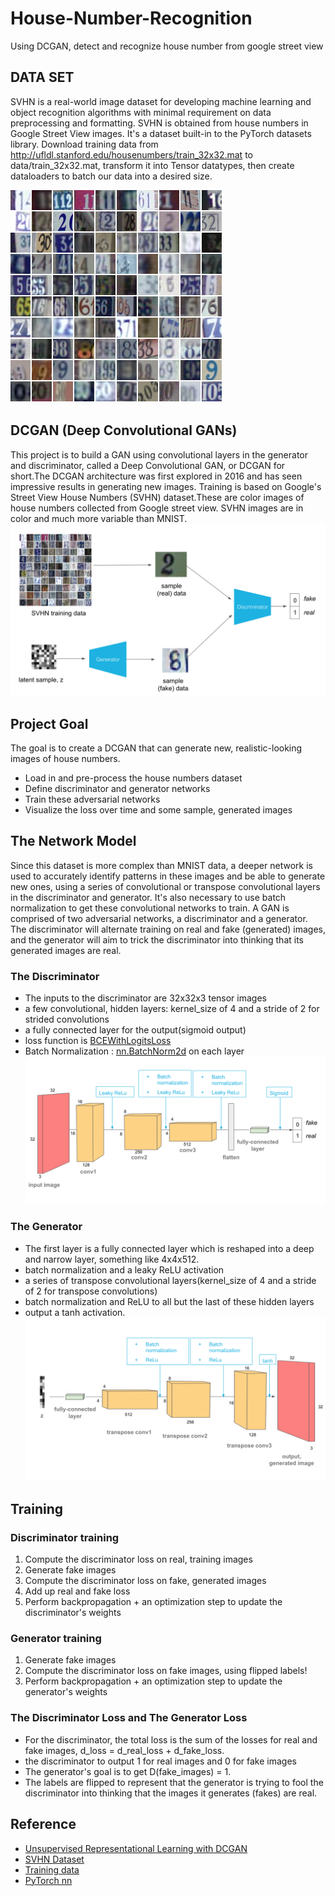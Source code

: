 # House-Number-Recognition
Using DCGAN, detect and recognize house number from google street view

## DATA SET 
SVHN is a real-world image dataset for developing machine learning and object recognition algorithms with minimal requirement on data preprocessing and formatting. SVHN is obtained from house numbers in Google Street View images. It's a dataset built-in to the PyTorch datasets library. Download training data from http://ufldl.stanford.edu/housenumbers/train_32x32.mat to data/train_32x32.mat, transform it into Tensor datatypes, then create dataloaders to batch our data into a desired size.

![Data Set](assets/SVHN_examples.png)

## DCGAN (Deep Convolutional GANs) 
This project is to build a GAN using convolutional layers in the generator and discriminator, called a Deep Convolutional GAN, or DCGAN for short.The DCGAN architecture was first explored in 2016 and has seen impressive results in generating new images.
Training is based on Google's Street View House Numbers (SVHN) dataset.These are color images of house numbers collected from Google street view. SVHN images are in color and much more variable than MNIST.
![Overall Architecture](assets/svhn_dcgan.png)

## Project Goal 
The goal is to create a DCGAN that can generate new, realistic-looking images of house numbers.

* Load in and pre-process the house numbers dataset
* Define discriminator and generator networks
* Train these adversarial networks
* Visualize the loss over time and some sample, generated images

## The Network Model 
Since this dataset is more complex than MNIST data, a deeper network is used to accurately identify patterns in these images and be able to generate new ones, using a series of convolutional or transpose convolutional layers in the discriminator and generator. It's also necessary to use batch normalization to get these convolutional networks to train. A GAN is comprised of two adversarial networks, a discriminator and a generator. The discriminator will alternate training on real and fake (generated) images, and the generator will aim to trick the discriminator into thinking that its generated images are real.

### The Discriminator
* The inputs to the discriminator are 32x32x3 tensor images
* a few convolutional, hidden layers:  kernel_size of 4 and a stride of 2 for strided convolutions
* a fully connected layer for the output(sigmoid output)
* loss function is [BCEWithLogitsLoss](https://pytorch.org/docs/stable/nn.html#bcewithlogitsloss)
* Batch Normalization : [nn.BatchNorm2d](https://pytorch.org/docs/stable/nn.html#batchnorm2d) on each layer
![Discriminator](assets/conv_discriminator.png)

### The Generator 
* The first layer is a fully connected layer which is reshaped into a deep and narrow layer, something like 4x4x512.
* batch normalization and a leaky ReLU activation
* a series of transpose convolutional layers(kernel_size of 4 and a stride of 2 for transpose convolutions)
* batch normalization and ReLU to all but the last of these hidden layers
* output a tanh activation.
![Generator](assets/conv_generator.png)

## Training
### Discriminator training
1. Compute the discriminator loss on real, training images
2. Generate fake images
3. Compute the discriminator loss on fake, generated images
4. Add up real and fake loss
5. Perform backpropagation + an optimization step to update the discriminator's weights

### Generator training
1. Generate fake images
2. Compute the discriminator loss on fake images, using flipped labels!
3. Perform backpropagation + an optimization step to update the generator's weights

### The Discriminator Loss and The Generator Loss
* For the discriminator, the total loss is the sum of the losses for real and fake images, d_loss = d_real_loss + d_fake_loss.
* the discriminator to output 1 for real images and 0 for fake images
* The generator's goal is to get D(fake_images) = 1. 
* The labels are flipped to represent that the generator is trying to fool the discriminator into thinking that the images it generates (fakes) are real.

## Reference 
* [Unsupervised Representational Learning with DCGAN](https://arxiv.org/pdf/1511.06434.pdf)
* [SVHN Dataset](http://ufldl.stanford.edu/housenumbers/)
* [Training data](http://ufldl.stanford.edu/housenumbers/train_32x32.mat)
* [PyTorch nn](https://pytorch.org/docs/stable/nn.html#sequential)
